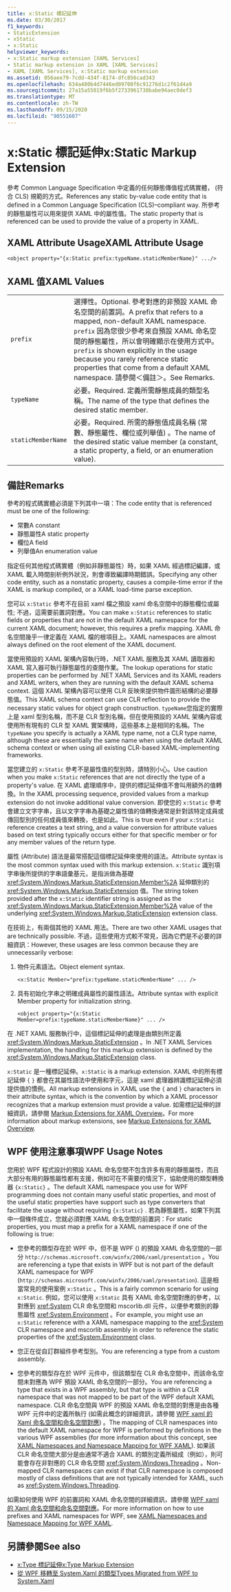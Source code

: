 ```yaml
---
title: x:Static 標記延伸
ms.date: 03/30/2017
f1_keywords:
- StaticExtension
- xStatic
- x:Static
helpviewer_keywords:
- x:Static markup extension [XAML Services]
- Static markup extension in XAML [XAML Services]
- XAML [XAML Services], x:Static markup extension
ms.assetid: 056aee79-7cdd-434f-8174-dfc856cad343
ms.openlocfilehash: 634a480b4d7446ed09708f6c91276d1c2f61d4a9
ms.sourcegitcommit: 27a15a55019f6b5f2733961738babe94aec0def3
ms.translationtype: MT
ms.contentlocale: zh-TW
ms.lasthandoff: 09/15/2020
ms.locfileid: "90551607"
---
```

# <a name="xstatic-markup-extension"></a><span data-ttu-id="42da5-102">x:Static 標記延伸</span><span class="sxs-lookup"><span data-stu-id="42da5-102">x:Static Markup Extension</span></span>

<span data-ttu-id="42da5-103">參考 Common Language Specification 中定義的任何靜態傳值程式碼實體， (符合 CLS) 規範的方式。</span><span class="sxs-lookup"><span data-stu-id="42da5-103">References any static by-value code entity that is defined in a Common Language Specification (CLS)–compliant way.</span></span> <span data-ttu-id="42da5-104">所參考的靜態屬性可以用來提供 XAML 中的屬性值。</span><span class="sxs-lookup"><span data-stu-id="42da5-104">The static property that is referenced can be used to provide the value of a property in XAML.</span></span>

## <a name="xaml-attribute-usage"></a><span data-ttu-id="42da5-105">XAML Attribute Usage</span><span class="sxs-lookup"><span data-stu-id="42da5-105">XAML Attribute Usage</span></span>

```xaml
<object property="{x:Static prefix:typeName.staticMemberName}" .../>
```

## <a name="xaml-values"></a><span data-ttu-id="42da5-106">XAML 值</span><span class="sxs-lookup"><span data-stu-id="42da5-106">XAML Values</span></span>

| | |
|-|-|
|`prefix`|<span data-ttu-id="42da5-107">選擇性。</span><span class="sxs-lookup"><span data-stu-id="42da5-107">Optional.</span></span> <span data-ttu-id="42da5-108">參考對應的非預設 XAML 命名空間的前置詞。</span><span class="sxs-lookup"><span data-stu-id="42da5-108">A prefix that refers to a mapped, non-default XAML namespace.</span></span> <span data-ttu-id="42da5-109">`prefix` 因為您很少參考來自預設 XAML 命名空間的靜態屬性，所以會明確顯示在使用方式中。</span><span class="sxs-lookup"><span data-stu-id="42da5-109">`prefix` is shown explicitly in the usage because you rarely reference static properties that come from a default XAML namespace.</span></span> <span data-ttu-id="42da5-110">請參閱＜備註＞。</span><span class="sxs-lookup"><span data-stu-id="42da5-110">See Remarks.</span></span>|
|`typeName`|<span data-ttu-id="42da5-111">必要。</span><span class="sxs-lookup"><span data-stu-id="42da5-111">Required.</span></span> <span data-ttu-id="42da5-112">定義所需靜態成員的類型名稱。</span><span class="sxs-lookup"><span data-stu-id="42da5-112">The name of the type that defines the desired static member.</span></span>|
|`staticMemberName`|<span data-ttu-id="42da5-113">必要。</span><span class="sxs-lookup"><span data-stu-id="42da5-113">Required.</span></span> <span data-ttu-id="42da5-114">所需的靜態值成員名稱 (常數、靜態屬性、欄位或列舉值) 。</span><span class="sxs-lookup"><span data-stu-id="42da5-114">The name of the desired static value member (a constant, a static property, a field, or an enumeration value).</span></span>|

## <a name="remarks"></a><span data-ttu-id="42da5-115">備註</span><span class="sxs-lookup"><span data-stu-id="42da5-115">Remarks</span></span>

<span data-ttu-id="42da5-116">參考的程式碼實體必須是下列其中一項：</span><span class="sxs-lookup"><span data-stu-id="42da5-116">The code entity that is referenced must be one of the following:</span></span>

- <span data-ttu-id="42da5-117">常數</span><span class="sxs-lookup"><span data-stu-id="42da5-117">A constant</span></span>
- <span data-ttu-id="42da5-118">靜態屬性</span><span class="sxs-lookup"><span data-stu-id="42da5-118">A static property</span></span>
- <span data-ttu-id="42da5-119">欄位</span><span class="sxs-lookup"><span data-stu-id="42da5-119">A field</span></span>
- <span data-ttu-id="42da5-120">列舉值</span><span class="sxs-lookup"><span data-stu-id="42da5-120">An enumeration value</span></span>

<span data-ttu-id="42da5-121">指定任何其他程式碼實體（例如非靜態屬性）時，如果 XAML 經過標記編譯，或 XAML 載入時間剖析例外狀況，則會導致編譯時期錯誤。</span><span class="sxs-lookup"><span data-stu-id="42da5-121">Specifying any other code entity, such as a nonstatic property, causes a compile-time error if the XAML is markup compiled, or a XAML load-time parse exception.</span></span>

<span data-ttu-id="42da5-122">您可以 `x:Static` 參考不在目前 xaml 檔之預設 xaml 命名空間中的靜態欄位或屬性; 不過，這需要前置詞對應。</span><span class="sxs-lookup"><span data-stu-id="42da5-122">You can make `x:Static` references to static fields or properties that are not in the default XAML namespace for the current XAML document; however, this requires a prefix mapping.</span></span> <span data-ttu-id="42da5-123">XAML 命名空間幾乎一律定義在 XAML 檔的根項目上。</span><span class="sxs-lookup"><span data-stu-id="42da5-123">XAML namespaces are almost always defined on the root element of the XAML document.</span></span>

<span data-ttu-id="42da5-124">當使用預設的 XAML 架構內容執行時，.NET XAML 服務及其 XAML 讀取器和 XAML 寫入器可執行靜態屬性的查閱作業。</span><span class="sxs-lookup"><span data-stu-id="42da5-124">The lookup operations for static properties can be performed by .NET XAML Services and its XAML readers and XAML writers, when they are running with the default XAML schema context.</span></span> <span data-ttu-id="42da5-125">這個 XAML 架構內容可以使用 CLR 反映來提供物件圖形結構的必要靜態值。</span><span class="sxs-lookup"><span data-stu-id="42da5-125">This XAML schema context can use CLR reflection to provide the necessary static values for object graph construction.</span></span> <span data-ttu-id="42da5-126">`typeName`您指定的實際上是 xaml 型別名稱，而不是 CLR 型別名稱，但在使用預設的 XAML 架構內容或使用所有現有的 CLR 型 XAML 實架構時，這些基本上是相同的名稱。</span><span class="sxs-lookup"><span data-stu-id="42da5-126">The `typeName` you specify is actually a XAML type name, not a CLR type name, although these are essentially the same name when using the default XAML schema context or when using all existing CLR-based XAML-implementing frameworks.</span></span>

<span data-ttu-id="42da5-127">當您建立的 `x:Static` 參考不是屬性值的型別時，請特別小心。</span><span class="sxs-lookup"><span data-stu-id="42da5-127">Use caution when you make `x:Static` references that are not directly the type of a property's value.</span></span> <span data-ttu-id="42da5-128">在 XAML 處理順序中，提供的標記延伸值不會叫用額外的值轉換。</span><span class="sxs-lookup"><span data-stu-id="42da5-128">In the XAML processing sequence, provided values from a markup extension do not invoke additional value conversion.</span></span> <span data-ttu-id="42da5-129">即使您的 `x:Static` 參考會建立文字字串，且以文字字串為基礎之屬性值的值轉換通常是針對該特定成員或傳回型別的任何成員值來轉換，也是如此。</span><span class="sxs-lookup"><span data-stu-id="42da5-129">This is true even if your `x:Static` reference creates a text string, and a value conversion for attribute values based on text string typically occurs either for that specific member or for any member values of the return type.</span></span>

<span data-ttu-id="42da5-130">屬性 (Attribute) 語法是最常搭配這個標記延伸來使用的語法。</span><span class="sxs-lookup"><span data-stu-id="42da5-130">Attribute syntax is the most common syntax used with this markup extension.</span></span> <span data-ttu-id="42da5-131">`x:Static` 識別項字串後所提供的字串語彙基元，是指派做為基礎 <xref:System.Windows.Markup.StaticExtension.Member%2A> 延伸類別的 <xref:System.Windows.Markup.StaticExtension> 值。</span><span class="sxs-lookup"><span data-stu-id="42da5-131">The string token provided after the `x:Static` identifier string is assigned as the <xref:System.Windows.Markup.StaticExtension.Member%2A> value of the underlying <xref:System.Windows.Markup.StaticExtension> extension class.</span></span>

<span data-ttu-id="42da5-132">在技術上，有兩個其他的 XAML 用法。</span><span class="sxs-lookup"><span data-stu-id="42da5-132">There are two other XAML usages that are technically possible.</span></span> <span data-ttu-id="42da5-133">不過，這些使用方式較不常見，因為它們是不必要的詳細資訊：</span><span class="sxs-lookup"><span data-stu-id="42da5-133">However, these usages are less common because they are unnecessarily verbose:</span></span>

01. <span data-ttu-id="42da5-134">物件元素語法。</span><span class="sxs-lookup"><span data-stu-id="42da5-134">Object element syntax.</span></span>

    ```xaml
    <x:Static Member="prefix:typeName.staticMemberName" ... />
    ```

02. <span data-ttu-id="42da5-135">具有初始化字串之明確成員屬性的屬性語法。</span><span class="sxs-lookup"><span data-stu-id="42da5-135">Attribute syntax with explicit Member property for initialization string.</span></span>

    ```xaml
    <object property="{x:Static Member=prefix:typeName.staticMemberName}" ... />
    ```

<span data-ttu-id="42da5-136">在 .NET XAML 服務執行中，這個標記延伸的處理是由類別所定義 <xref:System.Windows.Markup.StaticExtension> 。</span><span class="sxs-lookup"><span data-stu-id="42da5-136">In .NET XAML Services implementation, the handling for this markup extension is defined by the <xref:System.Windows.Markup.StaticExtension> class.</span></span>

<span data-ttu-id="42da5-137">`x:Static` 是一種標記延伸。</span><span class="sxs-lookup"><span data-stu-id="42da5-137">`x:Static` is a markup extension.</span></span> <span data-ttu-id="42da5-138">XAML 中的所有標記延伸 `{` `}` 都會在其屬性語法中使用和字元，這是 xaml 處理器辨識標記延伸必須提供值的慣例。</span><span class="sxs-lookup"><span data-stu-id="42da5-138">All markup extensions in XAML use the `{` and `}` characters in their attribute syntax, which is the convention by which a XAML processor recognizes that a markup extension must provide a value.</span></span> <span data-ttu-id="42da5-139">如需標記延伸的詳細資訊，請參閱 [Markup Extensions for XAML Overview](markup-extensions-overview.md)。</span><span class="sxs-lookup"><span data-stu-id="42da5-139">For more information about markup extensions, see [Markup Extensions for XAML Overview](markup-extensions-overview.md).</span></span>

## <a name="wpf-usage-notes"></a><span data-ttu-id="42da5-140">WPF 使用注意事項</span><span class="sxs-lookup"><span data-stu-id="42da5-140">WPF Usage Notes</span></span>

<span data-ttu-id="42da5-141">您用於 WPF 程式設計的預設 XAML 命名空間不包含許多有用的靜態屬性，而且大部分有用的靜態屬性都有支援，例如可在不需要的情況下，協助使用的類型轉換器 `{x:Static}` 。</span><span class="sxs-lookup"><span data-stu-id="42da5-141">The default XAML namespace you use for WPF programming does not contain many useful static properties, and most of the useful static properties have support such as type converters that facilitate the usage without requiring `{x:Static}` .</span></span> <span data-ttu-id="42da5-142">若為靜態屬性，如果下列其中一個條件成立，您就必須對應 XAML 命名空間的前置詞：</span><span class="sxs-lookup"><span data-stu-id="42da5-142">For static properties, you must map a prefix for a XAML namespace if one of the following is true:</span></span>

- <span data-ttu-id="42da5-143">您參考的類型存在於 WPF 中，但不是 WPF () 的預設 XAML 命名空間的一部分 `http://schemas.microsoft.com/winfx/2006/xaml/presentation` 。</span><span class="sxs-lookup"><span data-stu-id="42da5-143">You are referencing a type that exists in WPF but is not part of the default XAML namespace for WPF (`http://schemas.microsoft.com/winfx/2006/xaml/presentation`).</span></span> <span data-ttu-id="42da5-144">這是相當常見的使用案例 `x:Static` 。</span><span class="sxs-lookup"><span data-stu-id="42da5-144">This is a fairly common scenario for using `x:Static`.</span></span> <span data-ttu-id="42da5-145">例如，您可以使用 `x:Static` 具有 XAML 命名空間對應的參考，以對應到 <xref:System> CLR 命名空間和 mscorlib.dll 元件，以便參考類別的靜態屬性 <xref:System.Environment> 。</span><span class="sxs-lookup"><span data-stu-id="42da5-145">For example, you might use an `x:Static` reference with a XAML namespace mapping to the <xref:System> CLR namespace and mscorlib assembly in order to reference the static properties of the <xref:System.Environment> class.</span></span>

- <span data-ttu-id="42da5-146">您正在從自訂群組件參考型別。</span><span class="sxs-lookup"><span data-stu-id="42da5-146">You are referencing a type from a custom assembly.</span></span>

- <span data-ttu-id="42da5-147">您參考的類型存在於 WPF 元件中，但該類型在 CLR 命名空間中，而該命名空間未對應為 WPF 預設 XAML 命名空間的一部分。</span><span class="sxs-lookup"><span data-stu-id="42da5-147">You are referencing a type that exists in a WPF assembly, but that type is within a CLR namespace that was not mapped to be part of the WPF default XAML namespace.</span></span> <span data-ttu-id="42da5-148">CLR 命名空間與 WPF 的預設 XAML 命名空間的對應是由各種 WPF 元件中的定義所執行 (如需此概念的詳細資訊，請參閱 [WPF xaml 的 Xaml 命名空間和命名空間對應](/dotnet/desktop/wpf/advanced/xaml-namespaces-and-namespace-mapping-for-wpf-xaml)) 。</span><span class="sxs-lookup"><span data-stu-id="42da5-148">The mapping of CLR namespaces into the default XAML namespace for WPF is performed by definitions in the various WPF assemblies (for more information about this concept, see [XAML Namespaces and Namespace Mapping for WPF XAML](/dotnet/desktop/wpf/advanced/xaml-namespaces-and-namespace-mapping-for-wpf-xaml)).</span></span> <span data-ttu-id="42da5-149">如果該 CLR 命名空間大部分是由通常不適合 XAML 的類別定義所組成（例如），則可能會存在非對應的 CLR 命名空間 <xref:System.Windows.Threading> 。</span><span class="sxs-lookup"><span data-stu-id="42da5-149">Non-mapped CLR namespaces can exist if that CLR namespace is composed mostly of class definitions that are not typically intended for XAML, such as <xref:System.Windows.Threading>.</span></span>

<span data-ttu-id="42da5-150">如需如何使用 WPF 的前置詞和 XAML 命名空間的詳細資訊，請參閱 [WPF xaml 的 Xaml 命名空間和命名空間對應](/dotnet/desktop/wpf/advanced/xaml-namespaces-and-namespace-mapping-for-wpf-xaml)。</span><span class="sxs-lookup"><span data-stu-id="42da5-150">For more information on how to use prefixes and XAML namespaces for WPF, see [XAML Namespaces and Namespace Mapping for WPF XAML](/dotnet/desktop/wpf/advanced/xaml-namespaces-and-namespace-mapping-for-wpf-xaml).</span></span>

## <a name="see-also"></a><span data-ttu-id="42da5-151">另請參閱</span><span class="sxs-lookup"><span data-stu-id="42da5-151">See also</span></span>

- [<span data-ttu-id="42da5-152">x:Type 標記延伸</span><span class="sxs-lookup"><span data-stu-id="42da5-152">x:Type Markup Extension</span></span>](xtype-markup-extension.md)
- [<span data-ttu-id="42da5-153">從 WPF 移轉至 System.Xaml 的類型</span><span class="sxs-lookup"><span data-stu-id="42da5-153">Types Migrated from WPF to System.Xaml</span></span>](/dotnet/desktop/wpf/advanced/types-migrated-from-wpf-to-system)

